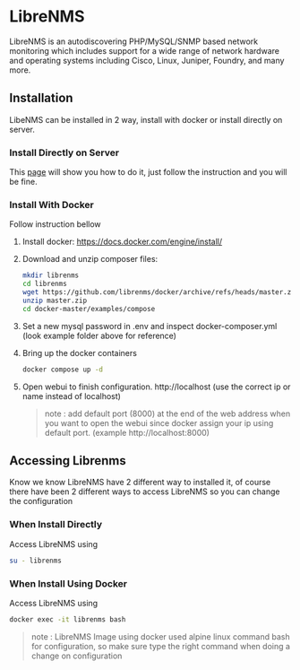 # LibreNMS

LibreNMS is an autodiscovering PHP/MySQL/SNMP based network monitoring which includes support for a wide range of network hardware and operating systems including Cisco, Linux, Juniper, Foundry, and many more.

## Installation

LibeNMS can be installed in 2 way, install with docker or install directly on server.

### Install Directly on Server

This [page](https://docs.librenms.org/Installation/Install-LibreNMS/) will show you how to do it, just follow the instruction and you will be fine.

### Install With Docker

Follow instruction bellow

1. Install docker: https://docs.docker.com/engine/install/
2. Download and unzip composer files:

   ```bash
   mkdir librenms
   cd librenms
   wget https://github.com/librenms/docker/archive/refs/heads/master.zip
   unzip master.zip
   cd docker-master/examples/compose
   ```
4. Set a new mysql password in .env and inspect docker-composer.yml (look example folder above for reference)
5. Bring up the docker containers

   ```bash
   docker compose up -d
   ```
7. Open webui to finish configuration. http://localhost (use the correct ip or name instead of localhost)
   > note : add default port (8000) at the end of the web address when you want to open the webui since docker assign your ip using default port. (example http://localhost:8000)

## Accessing Librenms

Know we know LibreNMS have 2 different way to installed it, of course there have been 2 different ways to access LibreNMS so you can change the configuration

### When Install Directly

Access LibreNMS using

```bash
su - librenms
```

### When Install Using Docker

Access LibreNMS using 

```bash
docker exec -it librenms bash
```
> note : LibreNMS Image using docker used alpine linux command bash for configuration, so make sure type the right command when doing a change on configuration

## 

